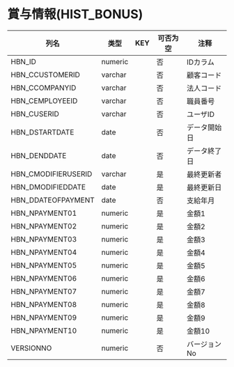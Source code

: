 # 賞与情報(HIST_BONUS)
| 列名   | 类型   | KEY  | 可否为空 | 注释   |
| ---- | ---- | ---- | ---- | ---- |
|HBN_ID|numeric||否|IDカラム  |
|HBN_CCUSTOMERID|varchar||否|顧客コード|
|HBN_CCOMPANYID|varchar||否|法人コード|
|HBN_CEMPLOYEEID|varchar||否|職員番号|
|HBN_CUSERID|varchar||否|ユーザID|
|HBN_DSTARTDATE|date||否|データ開始日|
|HBN_DENDDATE|date||否|データ終了日|
|HBN_CMODIFIERUSERID|varchar||是|最終更新者|
|HBN_DMODIFIEDDATE|date||是|最終更新日|
|HBN_DDATEOFPAYMENT|date||否|支給年月|
|HBN_NPAYMENT01|numeric||是|金額1|
|HBN_NPAYMENT02|numeric||是|金額2|
|HBN_NPAYMENT03|numeric||是|金額3|
|HBN_NPAYMENT04|numeric||是|金額4|
|HBN_NPAYMENT05|numeric||是|金額5|
|HBN_NPAYMENT06|numeric||是|金額6|
|HBN_NPAYMENT07|numeric||是|金額7|
|HBN_NPAYMENT08|numeric||是|金額8|
|HBN_NPAYMENT09|numeric||是|金額9|
|HBN_NPAYMENT10|numeric||是|金額10|
|VERSIONNO|numeric||否|バージョンNo  |
